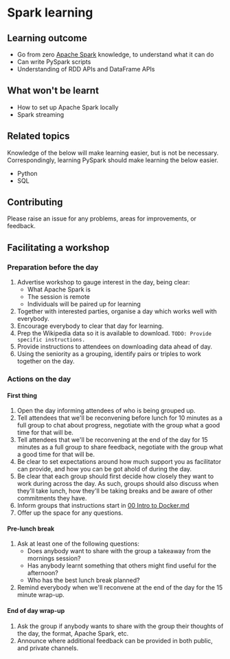 # Spark learning

## Learning outcome

* Go from zero [Apache Spark][spark] knowledge, to understand what it can do
* Can write PySpark scripts
* Understanding of RDD APIs and DataFrame APIs

[spark]: https://spark.apache.org/

## What won't be learnt

* How to set up Apache Spark locally
* Spark streaming

## Related topics

Knowledge of the below will make learning easier, but is not be necessary.
Correspondingly, learning PySpark should make learning the below easier.

* Python
* SQL

## Contributing

Please raise an issue for any problems, areas for improvements, or feedback.

## Facilitating a workshop

### Preparation before the day

1. Advertise workshop to gauge interest in the day, being clear:
   - What Apache Spark is
   - The session is remote
   - Individuals will be paired up for learning
1. Together with interested parties, organise a day which works well with everybody.
1. Encourage everybody to clear that day for learning.
1. Prep the Wikipedia data so it is available to download.
   `TODO: Provide specific instructions.`
1. Provide instructions to attendees on downloading data ahead of day.
1. Using the seniority as a grouping, identify pairs or triples to work together on the day.

### Actions on the day

#### First thing

1. Open the day informing attendees of who is being grouped up.
1. Tell attendees that we'll be reconvening before lunch for 10 minutes as a full group to chat
   about progress, negotiate with the group what a good time for that will be.
1. Tell attendees that we'll be reconvening at the end of the day for 15 minutes as a full group
   to share feedback, negotiate with the group what a good time for that will be.
1. Be clear to set expectations around how much support you as facilitator can provide,
   and how you can be got ahold of during the day.
1. Be clear that each group should first decide how closely they want to work during across the day.
   As such, groups should also discuss when they'll take lunch, how they'll be taking breaks
   and be aware of other commitments they have.
1. Inform groups that instructions start in [00 Intro to Docker.md](./00%20Intro%20to%20Docker.md)
1. Offer up the space for any questions.

#### Pre-lunch break

1. Ask at least one of the following questions:
   - Does anybody want to share with the group a takeaway from the mornings session?
   - Has anybody learnt something that others might find useful for the afternoon?
   - Who has the best lunch break planned?
1. Remind everybody when we'll reconvene at the end of the day for the 15 minute wrap-up.

#### End of day wrap-up

1. Ask the group if anybody wants to share with the group their thoughts of the day, the format,
   Apache Spark, etc.
1. Announce where additional feedback can be provided in both public, and private channels.